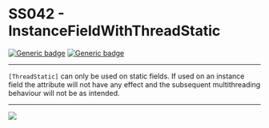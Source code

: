 # SS042 - InstanceFieldWithThreadStatic

[![Generic badge](https://img.shields.io/badge/Severity-Error-red.svg)](https://shields.io/) [![Generic badge](https://img.shields.io/badge/CodeFix-No-lightgrey.svg)](https://shields.io/)

---

`[ThreadStatic]` can only be used on static fields. If used on an instance field the attribute will not have any effect and the subsequent multithreading behaviour will not be as intended.

---

![](./attachments/SS042.gif)